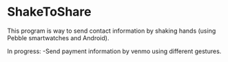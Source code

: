 ShakeToShare
===========

This program is way to send contact information by shaking hands (using Pebble smartwatches and Android). 

In progress:
-Send payment information by venmo using different gestures.

